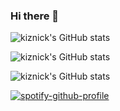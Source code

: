 ### Hi there 👋

![kiznick's GitHub stats](https://github-readme-streak-stats.herokuapp.com?user=kiznick&theme=dark&hide_border=true&date_format=M%20j%5B%2C%20Y%5D)

![kiznick's GitHub stats](https://github-readme-stats.vercel.app/api?username=kiznick&count_private=true&show_icons=true&theme=radical&hide=stars)

![kiznick's GitHub stats](https://github-readme-stats.vercel.app/api/top-langs?username=kiznick&show_icons=true&count_private=true&show_icons=true&theme=radical&hide=stars)

[![spotify-github-profile](https://spotify-github-profile.vercel.app/api/view?uid=315i62bvkuxa2lnnzyqt3inq7mym&cover_image=true&theme=novatorem&bar_color=53b14f&bar_color_cover=true)](https://spotify-github-profile.vercel.app/api/view?uid=315i62bvkuxa2lnnzyqt3inq7mym&redirect=true)

<!--
**kiznick/kiznick** is a ✨ _special_ ✨ repository because its `README.md` (this file) appears on your GitHub profile.

Here are some ideas to get you started:

- 🔭 I’m currently working on ...
- 🌱 I’m currently learning ...
- 👯 I’m looking to collaborate on ...
- 🤔 I’m looking for help with ...
- 💬 Ask me about ...
- 📫 How to reach me: ...
- 😄 Pronouns: ...
- ⚡ Fun fact: ...
-->
